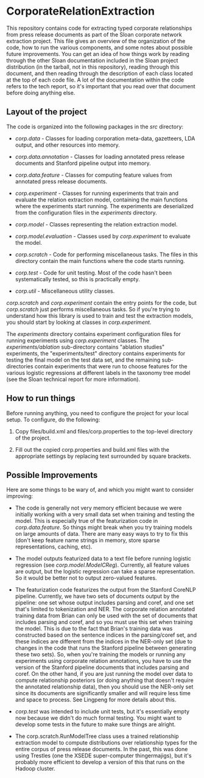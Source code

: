 # CorporateRelationExtraction #

This repository contains code for extracting typed corporate relationships 
from press release documents as part of the Sloan corporate network extraction
project.  This file gives an overview of the organization of the
code, how to run the various components, and some notes about possible 
future improvements.  You can get an idea of how things work by reading 
through the other Sloan documentation included in the Sloan project 
distribution (in the tarball, not in this repository), reading through
this document, and then reading through the description of each class
located at the top of each code file.  A lot of the documentation within
the code refers to the tech report, so it's important that you read over
that document before doing anything else.

## Layout of the project ##

The code is organized into the following packages in the *src* directory:

*	*corp.data* - Classes for loading corporation meta-data, gazetteers,
LDA output, and other resources into memory. 

*	*corp.data.annotation* - Classes for loading annotated press release
documents and Stanford pipeline output into memory.

*	*corp.data.feature* - Classes for computing feature values from annotated 
press release documents.

*	*corp.experiment* - Classes for running experiments that train and 
evaluate the relation extraction model, containing the main functions where the
experiments start running.  The experiments are deserialized from
the configuration files in the *experiments* directory.  

*	*corp.model* - Classes representing the relation extraction model. 

*	*corp.model.evaluation* - Classes used by *corp.experiment* to evaluate
the model.

*	*corp.scratch* - Code for performing miscellaneous tasks.  The files in
this directory contain the main functions where the code starts running.

*	*corp.test* - Code for unit testing.  Most of the code hasn't been  
systematically tested, so this is practically empty.

*	*corp.util* - Miscellaneous utility classes.

*corp.scratch* and *corp.experiment* contain the entry points for the code,
but *corp.scratch* just performs miscellaneous tasks.  So if you're trying
to understand how this library is used to train and test the extraction
models, you should start by looking at classes in *corp.experiment*.

The *experiments* directory contains experiment configuration files for 
running experiments using *corp.experiment* classes.  The 
*experiments/ablation* sub-directory contains "ablation studies" 
experiments, the "experiments/test" directory contains experiments 
for testing the final model on the test data set, and the remaining 
sub-directories contain experiments that were run to choose features
for the various logistic regressions at different labels in the 
taxonomy tree model (see the Sloan technical report for more information).

## How to run things ##

Before running anything, you need to configure the project for your local 
setup.  To configure, do the following:

1.  Copy files/build.xml and files/corp.properties to the top-level directory
of the project. 

2.  Fill out the copied corp.properties and build.xml files with the 
appropriate settings by replacing text surrounded by square brackets.

## Possible Improvements ##

Here are some things to be wary of, and which you might want to consider 
improving:

* The code is generally not very memory efficient because we were initially 
working with a very small data set when training and testing the model.  This 
is especially true of the featurization code in *corp.data.feature*. So things 
might break when you try training models on large amounts of data.  There
are many easy ways to try to fix this (don't keep feature name strings in memory,
store sparse representations, caching, etc).

* The model outputs featurized data to a text file before running logistic 
regression (see *corp.model.ModelCReg*).  Currently, all feature values are
output, but the logistic regression can take a sparse representation.  So it
would be better not to output zero-valued features. 

* The featurization code featurizes the output from the Stanford CoreNLP 
pipeline.  Currently, we have two sets of documents output by the pipeline:
one set whose output includes parsing and coref, and one set that's limited to 
tokenization and NER.  The corporate relation annotated training data from
Brian can only be used with the set of documents that includes parsing 
and coref, and so you must use this set when training the model.  This is
due to the fact that Brian's training data was constructed based on the
sentence indices in the parsing/coref set, and these indices are different
from the indices in the NER-only set (due to changes in the code that
runs the Stanford pipeline between generating these two sets).  So, when 
you're training the models or running any experiments using corporate 
relation annotations, you have to use the version of the Stanford pipeline 
documents that includes parsing and coref.  On the other hand, if you are
just running the model over data to compute relationship posteriors (or
doing anything that doesn't require the annotated relationship data), then
you should use the NER-only set since its documents are significantly 
smaller and will require less time and space to process.  See Lingpeng
for more details about this.

* *corp.test* was intended to include unit tests, but it's essentially empty
now because we didn't do much formal testing.  You might want to develop
some tests in the future to make sure things are alright.

* The corp.scratch.RunModelTree class uses a trained relationship extraction
model to compute distributions over relationship types for the entire 
corpus of press release documents.  In the past, this was done using
Trestles (one the XSEDE super-computer thingermajigs), but it's probably more 
efficient to develop a version of this that runs on the Hadoop cluster. 
